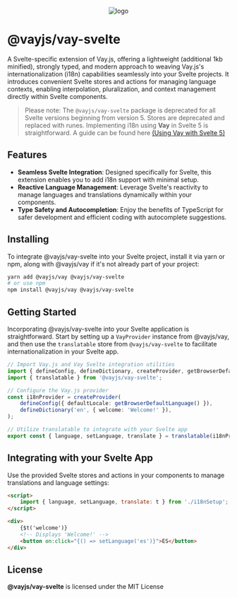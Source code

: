<!-- @format -->

<p align="center">
    <img src="https://repository-images.githubusercontent.com/381157985/05895345-3bd0-4776-adf9-a74602953480" alt="logo"/>
</p>

# @vayjs/vay-svelte

A Svelte-specific extension of Vay.js, offering a lightweight (additional 1kb minified), strongly typed, and modern approach to weaving Vay.js's internationalization (i18n) capabilities seamlessly into your Svelte projects. It introduces convenient Svelte stores and actions for managing language contexts, enabling interpolation, pluralization, and context management directly within Svelte components.

> Please note: The `@vayjs/vay-svelte` package is deprecated for all Svelte versions beginning from version 5. Stores are deprecated and replaced with runes. Implementing i18n using **Vay** in Svelte 5 is straightforward. A guide can be found here [(Using Vay with Svelte 5)](https://vayjs.dev/documentation/vay-svelte/#svelte-5)

## Features

- **Seamless Svelte Integration**: Designed specifically for Svelte, this extension enables you to add i18n support with minimal setup.
- **Reactive Language Management**: Leverage Svelte's reactivity to manage languages and translations dynamically within your components.
- **Type Safety and Autocompletion**: Enjoy the benefits of TypeScript for safer development and efficient coding with autocomplete suggestions.

## Installing

To integrate @vayjs/vay-svelte into your Svelte project, install it via yarn or npm, along with @vayjs/vay if it's not already part of your project:

```sh
yarn add @vayjs/vay @vayjs/vay-svelte
# or use npm
npm install @vayjs/vay @vayjs/vay-svelte
```

## Getting Started

Incorporating @vayjs/vay-svelte into your Svelte application is straightforward. Start by setting up a `VayProvider` instance from @vayjs/vay, and then use the `translatable` store from `@vayjs/vay-svelte` to facilitate internationalization in your Svelte app.

```ts
// Import Vay.js and Vay Svelte integration utilities
import { defineConfig, defineDictionary, createProvider, getBrowserDefaultLanguage } from '@vayjs/vay';
import { translatable } from '@vayjs/vay-svelte';

// Configure the Vay.js provider
const i18nProvider = createProvider(
    defineConfig({ defaultLocale: getBrowserDefaultLanguage() }),
    defineDictionary('en', { welcome: 'Welcome!' }),
);

// Utilize translatable to integrate with your Svelte app
export const { language, setLanguage, translate } = translatable(i18nProvider);
```

## Integrating with your Svelte App

Use the provided Svelte stores and actions in your components to manage translations and language settings:

```html
<script>
    import { language, setLanguage, translate: t } from './i18nSetup';
</script>

<div>
    {$t('welcome')}
    <!-- Displays 'Welcome!' -->
    <button on:click="{() => setLanguage('es')}">ES</button>
</div>
```

## License

**@vayjs/vay-svelte** is licensed under the MIT License
